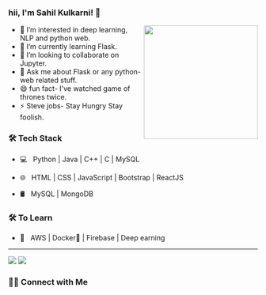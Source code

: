 



### hii, I'm Sahil Kulkarni! 👋 
  
<img align='right' src="https://media.giphy.com/media/M9gbBd9nbDrOTu1Mqx/giphy.gif" width="230">


- 👀 I’m interested in deep learning, NLP and python web. 
- 🌱 I’m currently learning Flask.
- 💞️ I’m looking to collaborate on Jupyter.
- 💬 Ask me about Flask or any python-web related stuff.      
- 😄 fun fact- I've watched game of thrones twice.
- ⚡ Steve jobs- Stay Hungry Stay foolish.

<h3>🛠 Tech Stack</h3>



- 💻 &nbsp; Python | Java | C++ | C | MySQL

- 🌐 &nbsp; HTML | CSS | JavaScript | Bootstrap | ReactJS



- 🛢 &nbsp; MySQL | MongoDB





<h3>🛠 To Learn</h3>

- 🔧 &nbsp; AWS | Docker🐳 | Firebase | Deep earning

<hr>

<img src="https://github-readme-stats.vercel.app/api?username=SahilKulkarni08&show_icons=true&count_private=true)](https://github.com/anandmainali">

<!---
SahilKulkarni08/SahilKulkarni08 is a ✨ special ✨ repository because its `README.md` (this file) appears on your GitHub profile.
You can click the Preview link to take a look at your changes.
--->
<img src="https://github-readme-stats.vercel.app/api/top-langs/?username=sahilkulkarni08&show_icons=true">
<br>
<h3> 🤝🏻 Connect with Me </h3>




<br>

